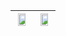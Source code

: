 |<img src="https://user-images.githubusercontent.com/53074235/118976203-64a79480-b992-11eb-90e4-059aa4f58a3e.png" width="80%"> |<img src="https://user-images.githubusercontent.com/53074235/118976215-67a28500-b992-11eb-8542-c501996e1dc9.png" width="80%"> |
|:-------------------------:|:-------------------------:|
